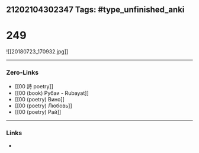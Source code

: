 21202104302347
Tags: #type_unfinished_anki 
---
# 249

![[20180723_170932.jpg]]

---
### Zero-Links
- [[00 詩 poetry]]
- [[00 (book) Рубаи - Rubayat]]
- [[00 (poetry) Вино]]
- [[00 (poetry) Любовь]]
- [[00 (poetry) Рай]]
---
### Links
-